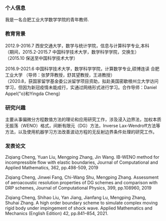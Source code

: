 ### 个人信息
我是一名合肥工业大学数学学院的青年教师.
### 教育背景
2012.9-2016.7 西安交通大学，数学与统计学院，信息与计算科学专业,本科  
        （期间，2015.2-2015.7 中国科学技术大学，数学科学学院，交换生）  
        （2015.10 保送至中国科学技术大学）   
          
2016.9-2021.6  中国科学技术大学，数学科学学院，计算数学专业,硕博连读  合肥工业大学
        （导师：张梦萍教授，舒其望教授，王进教授）  
        （2020.8，获国家留学基金委公派留学项目资助，拟赴美国密歇根州立大学访问学习，但因为新冠疫情未能成行，实通过网络形式进行学习。合作导师：Daniel Appel{\"o}和Yingda Cheng）  
### 研究兴趣
主要从事偏微分方程数值方法的理论和应用研究工作，涉及浸入边界法，加权本质无振荡（WENO）格式，间断有限元（DG）方法，Inverse Lax-Wendroff方法等方法，以及使用机器学习方法改善波动方程的无反射边界条件处理的研究工作。
### 发表论文
Ziqiang Cheng, Yuan Liu, Mengping Zhang, Jin Wang. IB-WENO method for incompressible flow with elastic boundaries, Journal of Computational and Applied Mathematics, 362, pp.498-509, 2019

Ziqiang Cheng, Jinwei Fang, Chi-Wang Shu, Mengping Zhang. Assessment of aeroacoustic resolution properties of DG schemes and comparison with DRP schemes, Journal of Computational Physics, 399, pp.108960, 2019

Ziqiang Cheng, Shihao Liu, Yan Jiang, Jianfang Lu, Mengping Zhang, Shuhai Zhang. A high order boundary scheme to simulate complex moving rigid body under impingement of shock wave. Applied Mathematics and Mechanics (English Edition) 42, pp.841–854, 2021.
        
        
